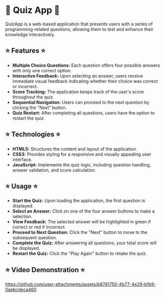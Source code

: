 # 🌸 Quiz App 🌸

QuizApp is a web-based application that presents users with a series of programming-related questions, allowing them to test and enhance their knowledge interactively.

## ⭐ Features ⭐

- **Multiple Choice Questions:** Each question offers four possible answers with only one correct option.
- **Interactive Feedback:** Upon selecting an answer, users receive immediate visual feedback indicating whether their choice was correct or incorrect.
- **Score Tracking:** The application keeps track of the user's score throughout the quiz.
- **Sequential Navigation:** Users can proceed to the next question by clicking the "Next" button.
- **Quiz Restart:** After completing all questions, users have the option to restart the quiz.
  
 ## ⭐ Technologies ⭐

- **HTML5:** Structures the content and layout of the application.
- **CSS3:** Provides styling for a responsive and visually appealing user interface.
- **JavaScript:** Implements the quiz logic, including question handling, answer validation, and score calculation.

## ⭐ Usage ⭐

- **Start the Quiz:** Upon loading the application, the first question is displayed.
- **Select an Answer:** Click on one of the four answer buttons to make a selection.
- **View Feedback:** The selected answer will be highlighted in green if correct or red if incorrect.
- **Proceed to Next Question:** Click the "Next" button to move to the subsequent question.
- **Complete the Quiz:** After answering all questions, your total score will be displayed.
- **Restart the Quiz:** Click the "Play Again" button to retake the quiz.

## ⭐ Video Demonstration ⭐

https://github.com/user-attachments/assets/b8741750-4b77-4e29-b1b9-0aebcdeca460





